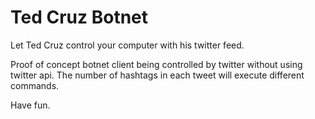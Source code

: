 # Ted Cruz Botnet
Let Ted Cruz control your computer with his twitter feed.

Proof of concept botnet client being controlled by twitter without using twitter api.
The number of hashtags in each tweet will execute different commands.

Have fun.
